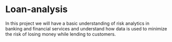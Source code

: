 # Loan-analysis
In this project we will have  a basic understanding of risk analytics in banking and financial services and understand how data is used to minimize the risk of losing money while lending to customers.
